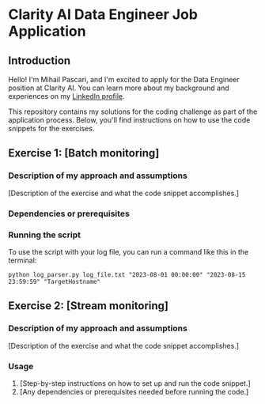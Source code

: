 # Clarity AI Data Engineer Job Application

## Introduction
Hello! I'm Mihail Pascari, and I'm excited to apply for the Data Engineer position at Clarity AI. You can learn more about my background and experiences on my [LinkedIn profile](https://www.linkedin.com/in/mpascari/).

This repository contains my solutions for the coding challenge as part of the application process. Below, you'll find instructions on how to use the code snippets for the exercises.



## Exercise 1: [Batch monitoring]

### Description of my approach and assumptions
[Description of the exercise and what the code snippet accomplishes.]

### Dependencies or prerequisites

### Running the script
To use the script with your log file, you can run a command like this in the terminal:
```
python log_parser.py log_file.txt "2023-08-01 00:00:00" "2023-08-15 23:59:59" "TargetHostname"
```



## Exercise 2: [Stream monitoring]

### Description of my approach and assumptions
[Description of the exercise and what the code snippet accomplishes.]

### Usage
1. [Step-by-step instructions on how to set up and run the code snippet.]
2. [Any dependencies or prerequisites needed before running the code.]
